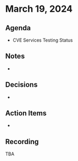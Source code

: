 # March 19, 2024

## Agenda

* CVE Services Testing Status

## Notes

*

## Decisions

*

## Action Items

*

## Recording

TBA
